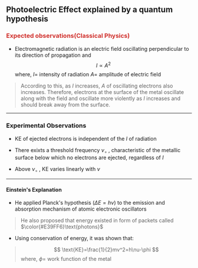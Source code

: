 
## Photoelectric Effect explained by a quantum hypothesis 

### <font color='#D0312D'>Expected observations(Classical Physics)</font>

- Electromagnetic radiation is an electric field oscillating perpendicular to its direction of propagation and 
$$
I\propto A^{2}
$$
where, 
$I$= intensity of radiation 
$A=$ amplitude of electric field 
>According to this, as $I$ increases, $A$ of oscillating electrons also increases. 
>Therefore, electrons at the surface of the metal oscillate along with the field and oscillate more violently as $I$ increases and should break away from the surface. 

---

### Experimental Observations 

- $\text{KE}$ of ejected electrons is independent of the $I$ of radiation 

- There exixts a threshold frequency $\nu_{\circ}$ , characteristic of the metallic surface below which no electrons are ejected, regardless of $I$

- Above $\nu_{\circ}$ , $\text{KE}$ varies linearly with $\nu$ 

---

#### Einstein's Explanation 

- He applied Planck's hypothesis ($\Delta E=h\nu$) to the emission and absorption mechanism of atomic electronic oscillators
>He also proposed that energy existed in form of packets called $\color{#E39FF6}\text{photons}$ 

- Using conservation of energy, it was shown that:
> $$
\text{KE}=\frac{1}{2}mv^2=h\nu-\phi
$$
>where, 
>$\phi=$ work function of the metal
